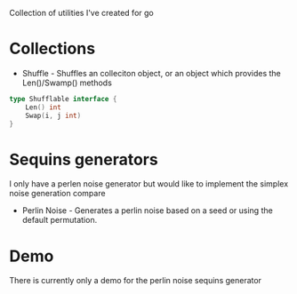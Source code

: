 Collection of utilities I've created for go

# Collections
* Shuffle - Shuffles an colleciton object, or an object which provides the Len()/Swamp() methods

```go
type Shufflable interface {
	Len() int
	Swap(i, j int)
}
```

# Sequins generators
I only have a perlen noise generator but would like to implement the simplex noise generation compare

* Perlin Noise - Generates a perlin noise based on a seed or using the default permutation.

# Demo
There is currently only a demo for the perlin noise sequins generator